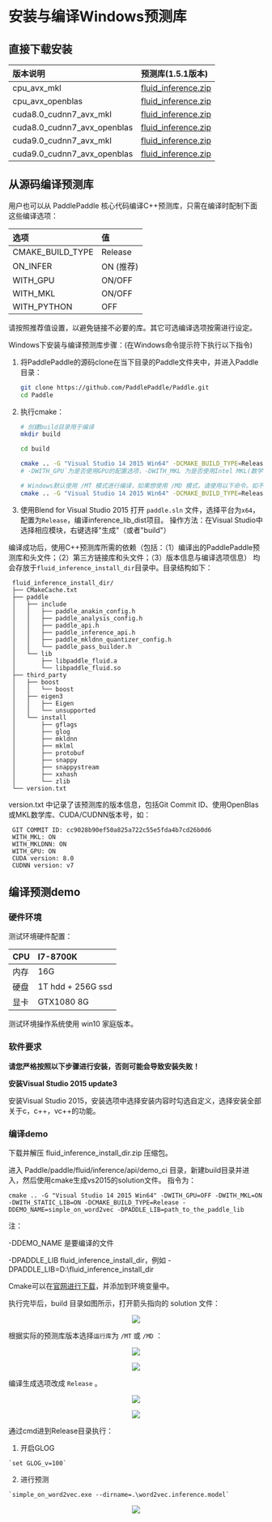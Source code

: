 
安装与编译Windows预测库
===========================

直接下载安装
-------------


| 版本说明      |     预测库(1.5.1版本)     |
|:---------|:-------------------|
|    cpu_avx_mkl | [fluid_inference.zip](https://paddle-inference-lib.bj.bcebos.com/1.5.1-win/cpu_mkl_avx/fluid_inference_install_dir.zip) |
|    cpu_avx_openblas | [fluid_inference.zip](https://paddle-inference-lib.bj.bcebos.com/1.5.1-win/cpu_open_avx/fluid_inference_install_dir.zip) |
|    cuda8.0_cudnn7_avx_mkl | [fluid_inference.zip](https://paddle-inference-lib.bj.bcebos.com/1.5.1-win/gpu_mkl_avx_8.0/fluid_inference_install_dir.zip) |
|    cuda8.0_cudnn7_avx_openblas | [fluid_inference.zip](https://paddle-inference-lib.bj.bcebos.com/1.5.1-win/gpu_open_avx_8.0/fluid_inference_install_dir.zip)|
|    cuda9.0_cudnn7_avx_mkl | [fluid_inference.zip](https://paddle-inference-lib.bj.bcebos.com/1.5.1-win/gpu_mkl_avx_9.0/fluid_inference_install_dir.zip) |
|    cuda9.0_cudnn7_avx_openblas | [fluid_inference.zip](https://paddle-inference-lib.bj.bcebos.com/1.5.1-win/gpu_open_avx_9.0/fluid_inference_install_dir.zip) |


从源码编译预测库
--------------
用户也可以从 PaddlePaddle 核心代码编译C++预测库，只需在编译时配制下面这些编译选项：

|选项                        |   值     |
|:-------------|:-------------------|
|CMAKE_BUILD_TYPE             | Release    |
|ON_INFER                     | ON (推荐)     |
|WITH_GPU                     | ON/OFF     | 
|WITH_MKL                     | ON/OFF     |
|WITH_PYTHON                  | OFF        |


请按照推荐值设置，以避免链接不必要的库。其它可选编译选项按需进行设定。

Windows下安装与编译预测库步骤：(在Windows命令提示符下执行以下指令)

1. 将PaddlePaddle的源码clone在当下目录的Paddle文件夹中，并进入Paddle目录：
   ```bash
   git clone https://github.com/PaddlePaddle/Paddle.git
   cd Paddle
   ```

2. 执行cmake：
   ```bash
   # 创建build目录用于编译
   mkdir build

   cd build

   cmake .. -G "Visual Studio 14 2015 Win64" -DCMAKE_BUILD_TYPE=Release -DWITH_MKL=OFF -DWITH_GPU=OFF -DON_INFER=ON -DWITH_PYTHON=OFF
   # -DWITH_GPU`为是否使用GPU的配置选项，-DWITH_MKL 为是否使用Intel MKL(数学核心库)的配置选项，请按需配置。

   # Windows默认使用 /MT 模式进行编译，如果想使用 /MD 模式，请使用以下命令。如不清楚两者的区别，请使用上面的命令
   cmake .. -G "Visual Studio 14 2015 Win64" -DCMAKE_BUILD_TYPE=Release -DWITH_MKL=OFF -DWITH_GPU=OFF -DON_INFER=ON -DWITH_PYTHON=OFF -DMSVC_STATIC_CRT=OFF
   ```

3. 使用Blend for Visual Studio 2015 打开 `paddle.sln` 文件，选择平台为`x64`，配置为`Release`，编译inference_lib_dist项目。
   操作方法：在Visual Studio中选择相应模块，右键选择"生成"（或者"build"）

编译成功后，使用C++预测库所需的依赖（包括：（1）编译出的PaddlePaddle预测库和头文件；（2）第三方链接库和头文件；（3）版本信息与编译选项信息）
均会存放于`fluid_inference_install_dir`目录中。目录结构如下：


     fluid_inference_install_dir/
     ├── CMakeCache.txt
     ├── paddle
     │   ├── include
     │   │   ├── paddle_anakin_config.h
     │   │   ├── paddle_analysis_config.h
     │   │   ├── paddle_api.h
     │   │   ├── paddle_inference_api.h
     │   │   ├── paddle_mkldnn_quantizer_config.h
     │   │   └── paddle_pass_builder.h
     │   └── lib
     │       ├── libpaddle_fluid.a
     │       └── libpaddle_fluid.so
     ├── third_party
     │   ├── boost
     │   │   └── boost
     │   ├── eigen3
     │   │   ├── Eigen
     │   │   └── unsupported
     │   └── install
     │       ├── gflags
     │       ├── glog
     │       ├── mkldnn
     │       ├── mklml
     │       ├── protobuf
     │       ├── snappy
     │       ├── snappystream
     │       ├── xxhash
     │       └── zlib
     └── version.txt

version.txt 中记录了该预测库的版本信息，包括Git Commit ID、使用OpenBlas或MKL数学库、CUDA/CUDNN版本号，如：


     GIT COMMIT ID: cc9028b90ef50a825a722c55e5fda4b7cd26b0d6
     WITH_MKL: ON
     WITH_MKLDNN: ON
     WITH_GPU: ON
     CUDA version: 8.0
     CUDNN version: v7


编译预测demo
-------------

### 硬件环境

测试环境硬件配置：

| CPU      |      I7-8700K      |
|:---------|:-------------------|
| 内存 | 16G               |
| 硬盘 | 1T hdd + 256G ssd |
| 显卡 | GTX1080 8G        |

测试环境操作系统使用 win10 家庭版本。

### 软件要求

**请您严格按照以下步骤进行安装，否则可能会导致安装失败！**

**安装Visual Studio 2015 update3**

安装Visual Studio 2015，安装选项中选择安装内容时勾选自定义，选择安装全部关于c，c++，vc++的功能。


### 编译demo

下载并解压 fluid_inference_install_dir.zip 压缩包。

进入 Paddle/paddle/fluid/inference/api/demo_ci 目录，新建build目录并进入，然后使用cmake生成vs2015的solution文件。
指令为：

`cmake .. -G "Visual Studio 14 2015 Win64" -DWITH_GPU=OFF -DWITH_MKL=ON -DWITH_STATIC_LIB=ON -DCMAKE_BUILD_TYPE=Release -DDEMO_NAME=simple_on_word2vec -DPADDLE_LIB=path_to_the_paddle_lib`

注：

-DDEMO_NAME 是要编译的文件

-DPADDLE_LIB fluid_inference_install_dir，例如
-DPADDLE_LIB=D:\fluid_inference_install_dir


Cmake可以在[官网进行下载](https://cmake.org/download/)，并添加到环境变量中。

执行完毕后，build 目录如图所示，打开箭头指向的 solution 文件：

<p align="center">
<img src="https://raw.githubusercontent.com/PaddlePaddle/FluidDoc/develop/doc/fluid/advanced_usage/deploy/inference/image/image3.png">
</p>

根据实际的预测库版本选择`运行库`为 `/MT` 或 `/MD` ：

<p align="center">
<img src="https://raw.githubusercontent.com/PaddlePaddle/FluidDoc/develop/doc/fluid/advanced_usage/deploy/inference/image/image4.png">
</p>

<p align="center">
<img src="https://raw.githubusercontent.com/PaddlePaddle/FluidDoc/develop/doc/fluid/advanced_usage/deploy/inference/image/image5.png">
</p>

编译生成选项改成 `Release` 。

<p align="center">
<img src="https://raw.githubusercontent.com/PaddlePaddle/FluidDoc/develop/doc/fluid/advanced_usage/deploy/inference/image/image6.png">
</p>

<p align="center">
<img src="https://raw.githubusercontent.com/PaddlePaddle/FluidDoc/develop/doc/fluid/advanced_usage/deploy/inference/image/image7.png">
</p>


通过cmd进到Release目录执行：

  1.  开启GLOG

  	`set GLOG_v=100`

  2.  进行预测

  	`simple_on_word2vec.exe --dirname=.\word2vec.inference.model`

<p align="center">
<img src="https://raw.githubusercontent.com/PaddlePaddle/FluidDoc/develop/doc/fluid/advanced_usage/deploy/inference/image/image9.png">
</p>


